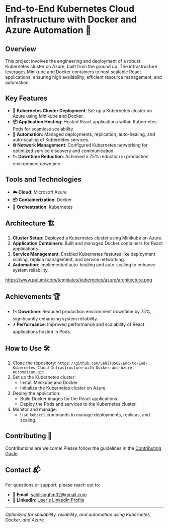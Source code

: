 # End-to-End Kubernetes Cloud Infrastructure with Docker and Azure Automation 🚀

## Overview
This project involves the engineering and deployment of a robust Kubernetes cluster on Azure, built from the ground up. The infrastructure leverages Minikube and Docker containers to host scalable React applications, ensuring high availability, efficient resource management, and automation.

## Key Features
- **🔧 Kubernetes Cluster Deployment**: Set up a Kubernetes cluster on Azure using Minikube and Docker.
- **📦 Application Hosting**: Hosted React applications within Kubernetes Pods for seamless scalability.
- **🤖 Automation**: Managed deployments, replication, auto-healing, and auto-scaling of Kubernetes services.
- **🌐 Network Management**: Configured Kubernetes networking for optimized service discovery and communication.
- **📉 Downtime Reduction**: Achieved a 75% reduction in production environment downtime.

## Tools and Technologies
- **☁️ Cloud**: Microsoft Azure
- **📦 Containerization**: Docker
- **🔄 Orchestration**: Kubernetes

## Architecture 🏗️
1. **Cluster Setup**: Deployed a Kubernetes cluster using Minikube on Azure.
2. **Application Containers**: Built and managed Docker containers for React applications.
3. **Service Management**: Enabled Kubernetes features like deployment scaling, replica management, and service networking.
4. **Automation**: Implemented auto-healing and auto-scaling to enhance system reliability.

https://www.pulumi.com/templates/kubernetes/azure/architecture.png

## Achievements 🏆
- **📉 Downtime**: Reduced production environment downtime by 75%, significantly enhancing system reliability.
- **⚡ Performance**: Improved performance and scalability of React applications hosted in Pods.

## How to Use 🛠️
1. Clone the repository: `https://github.com/Sahil0502/End-to-End-Kubernetes-Cloud-Infrastructure-with-Docker-and-Azure-Automation.git`
2. Set up the Kubernetes cluster:
   - Install Minikube and Docker.
   - Initialize the Kubernetes cluster on Azure.
3. Deploy the application:
   - Build Docker images for the React applications.
   - Deploy the Pods and services to the Kubernetes cluster.
4. Monitor and manage:
   - Use `kubectl` commands to manage deployments, replicas, and scaling.

## Contributing 🤝
Contributions are welcome! Please follow the guidelines in the [Contributing Guide](https://docs.github.com/en/get-started/exploring-projects-on-github/contributing-to-a-project).

## Contact 📬
For questions or support, please reach out to:
- **📧 Email**: [sahilsinghm32@gmail.com](sahilsinghm32@gmail.com)
- **🔗 LinkedIn**: [User's LinkedIn Profile](https://www.linkedin.com/in/sahil-singh-ss9824/)

---

*Optimized for scalability, reliability, and automation using Kubernetes, Docker, and Azure.*
